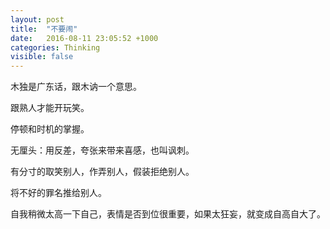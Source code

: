 ```yaml
---
layout: post
title:  "不要闹"
date:   2016-08-11 23:05:52 +1000
categories: Thinking
visible: false
---
```


木独是广东话，跟木讷一个意思。

跟熟人才能开玩笑。

停顿和时机的掌握。

无厘头：用反差，夸张来带来喜感，也叫讽刺。

有分寸的取笑别人，作弄别人，假装拒绝别人。

将不好的罪名推给别人。

自我稍微太高一下自己，表情是否到位很重要，如果太狂妄，就变成自高自大了。